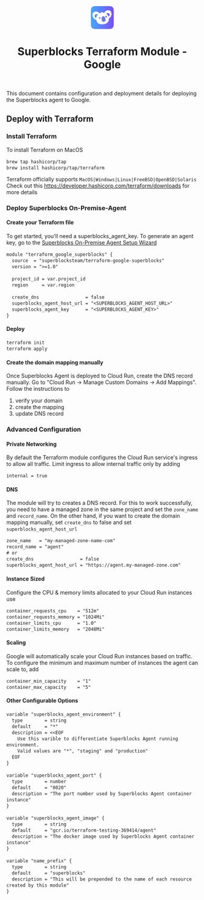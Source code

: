 <p align="center">
  <img src="./assets/logo.png" height="60"/>
</p>

<h1 align="center">Superblocks Terraform Module - Google</h1>

<br/>

This document contains configuration and deployment details for deploying the Superblocks agent to Google.

## Deploy with Terraform

### Install Terraform

To install Terraform on MacOS
```
brew tap hashicorp/tap
brew install hashicorp/tap/terraform
```

Terraform officially supports `MacOS|Windows|Linux|FreeBSD|OpenBSD|Solaris`
Check out this https://developer.hashicorp.com/terraform/downloads for more details

### Deploy Superblocks On-Premise-Agent

#### Create your Terraform file
To get started, you'll need a superblocks_agent_key. To generate an agent key, go to the [Superblocks On-Premise Agent Setup Wizard](https://app.superblocks.com/opas)
```
module "terraform_google_superblocks" {
  source  = "superblocksteam/terraform-google-superblocks"
  version = ">=1.0"

  project_id = var.project_id
  region     = var.region

  create_dns                 = false
  superblocks_agent_host_url = "<SUPERBLOCKS_AGENT_HOST_URL>"
  superblocks_agent_key      = "<SUPERBLOCKS_AGENT_KEY>"
}
```

#### Deploy
```
terraform init
terraform apply
```

#### Create the domain mapping manually
Once Superblocks Agent is deployed to Cloud Run, create the DNS record manually. Go to "Cloud Run -> Manage Custom Domains -> Add Mappings". Follow the instructions to

1. verify your domain
2. create the mapping
3. update DNS record

### Advanced Configuration
#### Private Networking
By default the Terraform module configures the Cloud Run service's ingress to allow all traffic. Limit ingress to allow internal traffic only by adding
```
internal = true
```

#### DNS
The module will try to creates a DNS record. For this to work successfully, you need to have a managed zone in the same project and set the `zone_name` and `record_name`. On the other hand, if you want to create the domain mapping manually, set `create_dns` to false and set `superblocks_agent_host_url`
```
zone_name   = "my-managed-zone-name-com"
record_name = "agent"
# or
create_dns                 = false
superblocks_agent_host_url = "https://agent.my-managed-zone.com"
```
#### Instance Sized
Configure the CPU & memory limits allocated to your Cloud Run instances use
```
container_requests_cpu    = "512m"
container_requests_memory = "1024Mi"
container_limits_cpu      = "1.0"
container_limits_memory   = "2048Mi"

```

#### Scaling
Google will automatically scale your Cloud Run instances based on traffic. To configure the minimum and maximum number of instances the agent can scale to, add
```
container_min_capacity    = "1"
container_max_capacity    = "5"
```

#### Other Configurable Options
```
variable "superblocks_agent_environment" {
  type        = string
  default     = "*"
  description = <<EOF
    Use this varible to differentiate Superblocks Agent running environment.
    Valid values are "*", "staging" and "production"
  EOF
}

variable "superblocks_agent_port" {
  type        = number
  default     = "8020"
  description = "The port number used by Superblocks Agent container instance"
}

variable "superblocks_agent_image" {
  type        = string
  default     = "gcr.io/terraform-testing-369414/agent"
  description = "The docker image used by Superblocks Agent container instance"
}

variable "name_prefix" {
  type        = string
  default     = "superblocks"
  description = "This will be prepended to the name of each resource created by this module"
}
```
